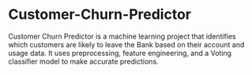 # Customer-Churn-Predictor
Customer Churn Predictor is a machine learning project that identifies which customers are likely to leave the Bank based on their account and usage data. It uses preprocessing, feature engineering, and a Voting classifier model to make accurate predictions.
